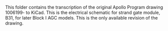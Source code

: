 This folder contains the transcription of the original Apollo Program drawing 1006199- to KiCad.  This is the electrical schematic for strand gate module, B31, for later Block I AGC models.  This is the only available revision of the drawing.
